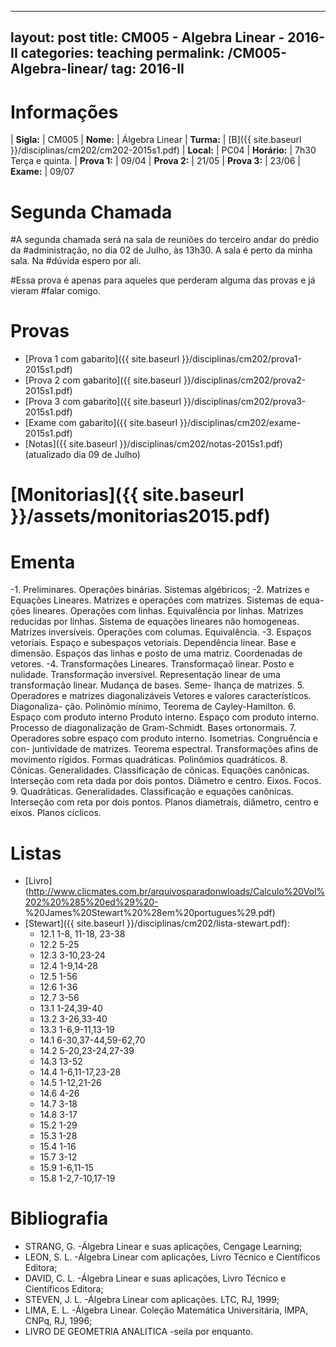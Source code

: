 
---
layout:     post
title:      CM005 - Algebra Linear - 2016-II
categories: teaching
permalink:  /CM005-Algebra-linear/
tag:        2016-II
---

# Informações

  | **Sigla:**   | CM005
  | **Nome:**    | Álgebra Linear 
  | **Turma:**   | [B]({{ site.baseurl }}/disciplinas/cm202/cm202-2015s1.pdf)
  | **Local:**   | PC04
  | **Horário:** | 7h30 Terça e quinta.
  | **Prova 1:** | 09/04
  | **Prova 2:** | 21/05
  | **Prova 3:** | 23/06
  | **Exame:**   | 09/07

# Segunda Chamada

#A segunda chamada será na sala de reuniões do terceiro andar do prédio da
#administração, no dia 02 de Julho, às 13h30. A sala é perto da minha sala. Na
#dúvida espero por ali.

#Essa prova é apenas para aqueles que perderam alguma das provas e já vieram
#falar comigo.

# Provas

  - [Prova 1 com gabarito]({{ site.baseurl }}/disciplinas/cm202/prova1-2015s1.pdf)
  - [Prova 2 com gabarito]({{ site.baseurl }}/disciplinas/cm202/prova2-2015s1.pdf)
  - [Prova 3 com gabarito]({{ site.baseurl }}/disciplinas/cm202/prova3-2015s1.pdf)
  - [Exame com gabarito]({{ site.baseurl }}/disciplinas/cm202/exame-2015s1.pdf)
  - [Notas]({{ site.baseurl }}/disciplinas/cm202/notas-2015s1.pdf) (atualizado
    dia 09 de Julho)

# [Monitorias]({{ site.baseurl }}/assets/monitorias2015.pdf)

# Ementa

-1. Preliminares. Operações binárias. Sistemas algébricos;
-2. Matrizes e Equações Lineares. Matrizes e operações com matrizes. Sistemas de equa-
    ções lineares. Operações com linhas. Equivalência por linhas. Matrizes reducidas por
    linhas. Sistema de equações lineares não homogeneas. Matrizes inversíveis. Operações
    com columas. Equivalência.
-3. Espaços vetoriais. Espaço e subespaços vetoriais. Dependência linear. Base e dimensão.
   Espaços das linhas e posto de uma matriz. Coordenadas de vetores.
-4. Transformações Lineares. Transformaçaõ linear. Posto e nulidade. Transformação
inversível. Representação linear de uma transformação linear. Mudança de bases. Seme-
lhança de matrizes.
5. Operadores e matrizes diagonalizáveis Vetores e valores característicos. Diagonaliza-
ção. Polinômio mínimo, Teorema de Cayley-Hamilton.
6. Espaço com produto interno Produto interno. Espaço com produto interno. Processo
de diagonalização de Gram-Schmidt. Bases ortonormais.
7. Operadores sobre espaço com produto interno. Isometrias. Congruência e con-
juntividade de matrizes. Teorema espectral. Transformações afins de movimento rígidos.
Formas quadráticas. Polinômios quadráticos.
8. Cônicas. Generalidades. Classificação de cônicas. Equações canônicas. Interseção com
reta dada por dois pontos. Diâmetro e centro. Eixos. Focos.
9. Quadrâticas.
Generalidades. Classificação e equações canônicas. Interseção com reta
por dois pontos. Planos diametrais, diâmetro, centro e eixos. Planos cíclicos.

# Listas

  - [Livro](http://www.clicmates.com.br/arquivosparadonwloads/Calculo%20Vol%202%20%285%20ed%29%20-
  %20James%20Stewart%20%28em%20portugues%29.pdf)
  - [Stewart]({{ site.baseurl }}/disciplinas/cm202/lista-stewart.pdf):
    - 12.1 1-8, 11-18, 23-38
    - 12.2 5-25
    - 12.3 3-10,23-24
    - 12.4 1-9,14-28
    - 12.5 1-56
    - 12.6 1-36
    - 12.7 3-56
    - 13.1 1-24,39-40
    - 13.2 3-26,33-40
    - 13.3 1-6,9-11,13-19
    - 14.1 6-30,37-44,59-62,70
    - 14.2 5-20,23-24,27-39
    - 14.3 13-52
    - 14.4 1-6,11-17,23-28
    - 14.5 1-12,21-26
    - 14.6 4-26
    - 14.7 3-18
    - 14.8 3-17
    - 15.2 1-29
    - 15.3 1-28
    - 15.4 1-16
    - 15.7 3-12
    - 15.9 1-6,11-15
    - 15.8 1-2,7-10,17-19


# Bibliografia

- STRANG, G. -Álgebra Linear e suas aplicações, Cengage Learning;
- LEON, S. L. -Álgebra Linear com aplicações, Livro Técnico e Científicos Editora;
- DAVID, C. L. -Álgebra Linear e suas aplicações, Livro Técnico e Científicos Editora;
- STEVEN, J. L. -Álgebra Linear com aplicações. LTC, RJ, 1999;
- LIMA, E. L. -Álgebra Linear. Coleção Matemática Universitária, IMPA, CNPq, RJ, 1996;
- LIVRO DE GEOMETRIA ANALITICA -seila por enquanto.
